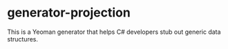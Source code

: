 # generator-projection
This is a Yeoman generator that helps C# developers stub out generic data structures.
